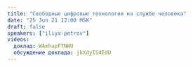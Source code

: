 ```yaml
---
title: "Свободные цифровые технологии на службе человека"
date: "25 Jun 21 12:00 MSK"
draft: false
speakers: ["iliya-petrov"]
videos:
  доклад: WAmhapFTNWU
  обсуждение доклада: jkXdyIS4EdU
---
```

